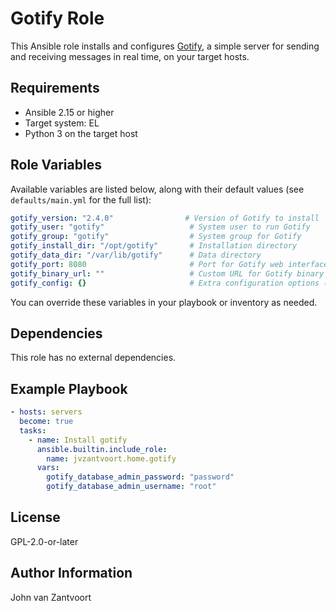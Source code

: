 Gotify Role
===========

This Ansible role installs and configures [Gotify](https://gotify.net/), a
simple server for sending and receiving messages in real time, on your target
hosts.

Requirements
------------

- Ansible 2.15 or higher
- Target system: EL
- Python 3 on the target host

Role Variables
--------------

Available variables are listed below, along with their default values (see `defaults/main.yml` for the full list):

```yaml
gotify_version: "2.4.0"                # Version of Gotify to install
gotify_user: "gotify"                   # System user to run Gotify
gotify_group: "gotify"                  # System group for Gotify
gotify_install_dir: "/opt/gotify"       # Installation directory
gotify_data_dir: "/var/lib/gotify"      # Data directory
gotify_port: 8080                       # Port for Gotify web interface
gotify_binary_url: ""                   # Custom URL for Gotify binary (optional)
gotify_config: {}                       # Extra configuration options (see Gotify docs)
```

You can override these variables in your playbook or inventory as needed.

Dependencies
------------

This role has no external dependencies.

Example Playbook
----------------

```yaml
- hosts: servers
  become: true
  tasks:
    - name: Install gotify
      ansible.builtin.include_role:
        name: jvzantvoort.home.gotify
      vars:
        gotify_database_admin_password: "password"
        gotify_database_admin_username: "root"

```

License
-------

GPL-2.0-or-later

Author Information
------------------

John van Zantvoort